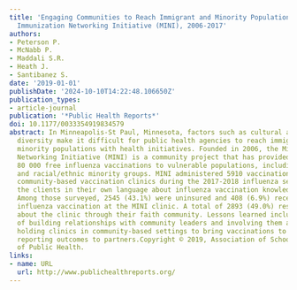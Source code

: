 ```yaml
---
title: 'Engaging Communities to Reach Immigrant and Minority Populations: The Minnesota
  Immunization Networking Initiative (MINI), 2006-2017'
authors:
- Peterson P.
- McNabb P.
- Maddali S.R.
- Heath J.
- Santibanez S.
date: '2019-01-01'
publishDate: '2024-10-10T14:22:48.106650Z'
publication_types:
- article-journal
publication: '*Public Health Reports*'
doi: 10.1177/0033354919834579
abstract: In Minneapolis-St Paul, Minnesota, factors such as cultural and linguistic
  diversity make it difficult for public health agencies to reach immigrant and racial/ethnic
  minority populations with health initiatives. Founded in 2006, the Minnesota Immunization
  Networking Initiative (MINI) is a community project that has provided more than
  80 000 free influenza vaccinations to vulnerable populations, including immigrants
  and racial/ethnic minority groups. MINI administered 5910 vaccinations through 99
  community-based vaccination clinics during the 2017-2018 influenza season and surveyed
  the clients in their own language about influenza vaccination knowledge and practices.
  Among those surveyed, 2545 (43.1%) were uninsured and 408 (6.9%) received a first-time
  influenza vaccination at the MINI clinic. A total of 2893 (49.0%) respondents heard
  about the clinic through their faith community. Lessons learned included the importance
  of building relationships with community leaders and involving them as full partners,
  holding clinics in community-based settings to bring vaccinations to clients, and
  reporting outcomes to partners.Copyright © 2019, Association of Schools and Programs
  of Public Health.
links:
- name: URL
  url: http://www.publichealthreports.org/
---
```

